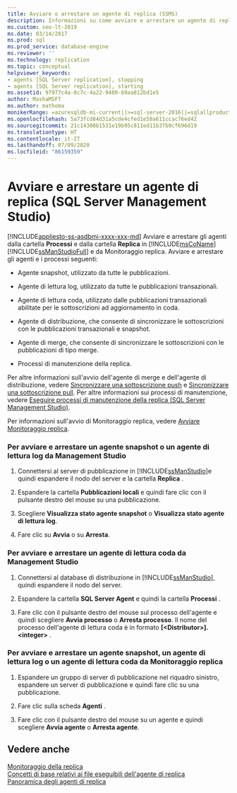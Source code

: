 ```yaml
---
title: Avviare o arrestare un agente di replica (SSMS)
description: Informazioni su come avviare e arrestare un agente di replica in SQL Server Management Studio e Replication Monitor.
ms.custom: seo-lt-2019
ms.date: 03/14/2017
ms.prod: sql
ms.prod_service: database-engine
ms.reviewer: ''
ms.technology: replication
ms.topic: conceptual
helpviewer_keywords:
- agents [SQL Server replication], stopping
- agents [SQL Server replication], starting
ms.assetid: 97977c4a-8c7c-4a22-9480-69aa812bd1e5
author: MashaMSFT
ms.author: mathoma
monikerRange: =azuresqldb-mi-current||>=sql-server-2016||=sqlallproducts-allversions
ms.openlocfilehash: 5a73fcd84d31a5cde4cfed1e58a611ccac76ed42
ms.sourcegitcommit: 21c14308b1531e19b95c811ed11b37b9cf696d19
ms.translationtype: HT
ms.contentlocale: it-IT
ms.lasthandoff: 07/09/2020
ms.locfileid: "86159359"
---
```

# <a name="start-and-stop-a-replication-agent-sql-server-management-studio"></a>Avviare e arrestare un agente di replica (SQL Server Management Studio)
[!INCLUDE[appliesto-ss-asdbmi-xxxx-xxx-md](../../../includes/applies-to-version/sql-asdbmi.md)]
  Avviare e arrestare gli agenti dalla cartella **Processi** e dalla cartella **Replica** in [!INCLUDE[msCoName](../../../includes/msconame-md.md)] [!INCLUDE[ssManStudioFull](../../../includes/ssmanstudiofull-md.md)] e da Monitoraggio replica. Avviare e arrestare gli agenti e i processi seguenti:  
  
-   Agente snapshot, utilizzato da tutte le pubblicazioni.  
  
-   Agente di lettura log, utilizzato da tutte le pubblicazioni transazionali.  
  
-   Agente di lettura coda, utilizzato dalle pubblicazioni transazionali abilitate per le sottoscrizioni ad aggiornamento in coda.  
  
-   Agente di distribuzione, che consente di sincronizzare le sottoscrizioni con le pubblicazioni transazionali e snapshot.  
  
-   Agente di merge, che consente di sincronizzare le sottoscrizioni con le pubblicazioni di tipo merge.  
  
-   Processi di manutenzione della replica.  
  
 Per altre informazioni sull'avvio dell'agente di merge e dell'agente di distribuzione, vedere [Sincronizzare una sottoscrizione push](../../../relational-databases/replication/synchronize-a-push-subscription.md) e [Sincronizzare una sottoscrizione pull](../../../relational-databases/replication/synchronize-a-pull-subscription.md). Per altre informazioni sui processi di manutenzione, vedere [Eseguire processi di manutenzione della replica &#40;SQL Server Management Studio&#41;](../../../relational-databases/replication/administration/run-replication-maintenance-jobs-sql-server-management-studio.md).  
  
 Per informazioni sull'avvio di Monitoraggio replica, vedere [Avviare Monitoraggio replica](../../../relational-databases/replication/monitor/start-the-replication-monitor.md).  
  
### <a name="to-start-and-stop-a-snapshot-agent-or-log-reader-agent-from-management-studio"></a>Per avviare e arrestare un agente snapshot o un agente di lettura log da Management Studio  
  
1.  Connettersi al server di pubblicazione in [!INCLUDE[ssManStudio](../../../includes/ssmanstudio-md.md)]e quindi espandere il nodo del server e la cartella **Replica** .  
  
2.  Espandere la cartella **Pubblicazioni locali** e quindi fare clic con il pulsante destro del mouse su una pubblicazione.  
  
3.  Scegliere **Visualizza stato agente snapshot** o **Visualizza stato agente di lettura log**.  
  
4.  Fare clic su **Avvia** o su **Arresta**.  
  
### <a name="to-start-and-stop-a-queue-reader-agent-from-management-studio"></a>Per avviare e arrestare un agente di lettura coda da Management Studio  
  
1.  Connettersi al database di distribuzione in [!INCLUDE[ssManStudio](../../../includes/ssmanstudio-md.md)], quindi espandere il nodo del server.  
  
2.  Espandere la cartella **SQL Server Agent** e quindi la cartella **Processi** .  
  
3.  Fare clic con il pulsante destro del mouse sul processo dell'agente e quindi scegliere **Avvia processo** o **Arresta processo**. Il nome del processo dell'agente di lettura coda è in formato **[\<Distributor>].\<integer>** .  
  
### <a name="to-start-and-stop-a-snapshot-agent-log-reader-agent-or-queue-reader-agent-from-replication-monitor"></a>Per avviare e arrestare un agente snapshot, un agente di lettura log o un agente di lettura coda da Monitoraggio replica  
  
1.  Espandere un gruppo di server di pubblicazione nel riquadro sinistro, espandere un server di pubblicazione e quindi fare clic su una pubblicazione.  
  
2.  Fare clic sulla scheda **Agenti** .  
  
3.  Fare clic con il pulsante destro del mouse su un agente e quindi scegliere **Avvia agente** o **Arresta agente**.  
  
## <a name="see-also"></a>Vedere anche  
 [Monitoraggio della replica](../../../relational-databases/replication/monitor/monitoring-replication.md)   
 [Concetti di base relativi ai file eseguibili dell'agente di replica](../../../relational-databases/replication/concepts/replication-agent-executables-concepts.md)   
 [Panoramica degli agenti di replica](../../../relational-databases/replication/agents/replication-agents-overview.md)  
  
  
